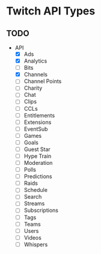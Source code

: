 # Twitch API Types

## TODO

- API
  - [x] Ads
  - [x] Analytics
  - [ ] Bits
  - [x] Channels
  - [ ] Channel Points
  - [ ] Charity
  - [ ] Chat
  - [ ] Clips
  - [ ] CCLs
  - [ ] Entitlements
  - [ ] Extensions
  - [ ] EventSub
  - [ ] Games
  - [ ] Goals
  - [ ] Guest Star
  - [ ] Hype Train
  - [ ] Moderation
  - [ ] Polls
  - [ ] Predictions
  - [ ] Raids
  - [ ] Schedule
  - [ ] Search
  - [ ] Streams
  - [ ] Subscriptions
  - [ ] Tags
  - [ ] Teams
  - [ ] Users
  - [ ] Videos
  - [ ] Whispers
